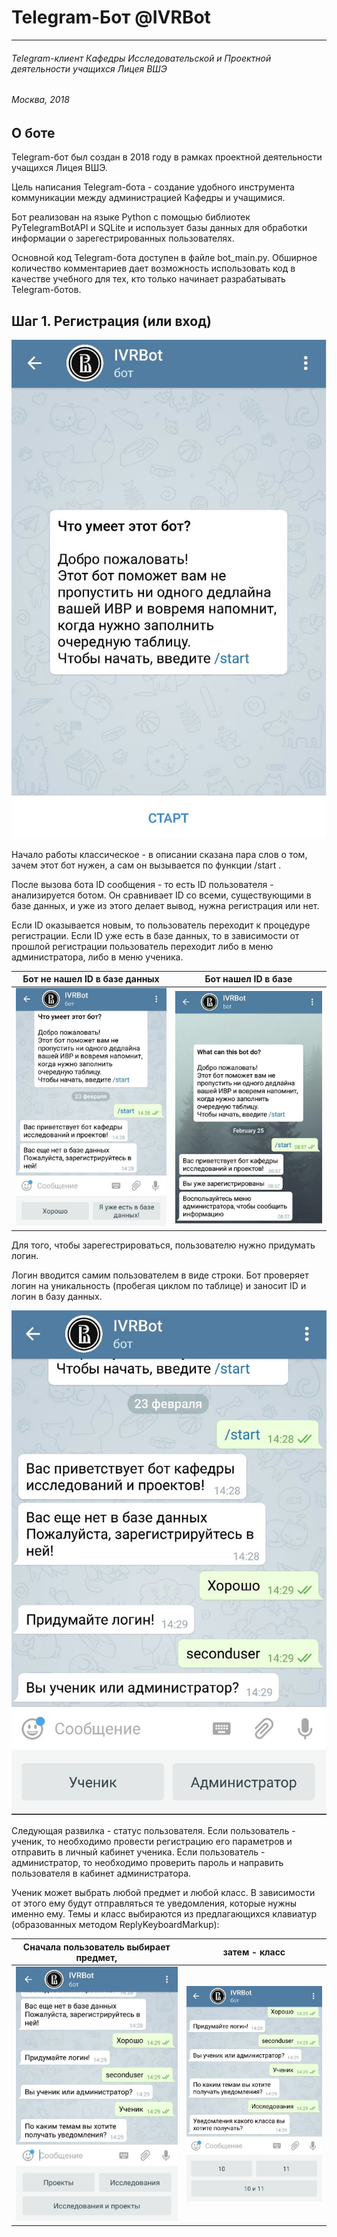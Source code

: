 # Telegram-Бот @IVRBot #
- - -
###### Telegram-клиент Кафедры Исследовательской и Проектной деятельности учащихся Лицея ВШЭ ######
###### Москва, 2018

## О боте 
Telegram-бот был создан в 2018 году в рамках проектной деятельности учащихся Лицея ВШЭ. 

Цель написания Telegram-бота - создание удобного инструмента коммуникации между администрацией Кафедры и учащимися.

Бот реализован на языке Python с помощью библиотек PyTelegramBotAPI и SQLite и использует базы данных для обработки информации о зарегестрированных пользователях.

Основной код Telegram-бота доступен в файле bot_main.py. Обширное количество комментариев дает возможность использовать код в качестве учебного для тех, кто только начинает разрабатывать Telegram-ботов.

## Шаг 1. Регистрация (или вход)
![Начало работы](Screenshots/Начало.png)

Начало работы классическое - в описании сказана пара слов о том, зачем этот бот нужен, а сам он вызывается по функции /start . 

После вызова бота ID сообщения - то есть ID пользователя - анализируется ботом. Он сравнивает ID со всеми, существующими в базе данных, и уже из этого делает вывод, нужна регистрация или нет. 

Если ID оказывается новым, то пользователь переходит к процедуре регистрации. Если ID уже есть в базе данных, то в зависимости от прошлой регистрации пользователь переходит либо в меню администратора, либо в меню ученика.


Бот не нашел ID в базе данных         | Бот нашел ID в базе
--------------------------------------|----------------------
 ![Нет ID](Screenshots/Нетвбазе.png) | ![ID есть](Screenshots/Естьвбазе.png)

Для того, чтобы зарегестрироваться, пользователю нужно придумать логин. 

Логин вводится самим пользователем в виде строки. Бот проверяет логин на уникальность (пробегая циклом по таблице) и заносит ID и логин в базу данных.

![Нет ID](Screenshots/Админилиученик.png)

Следующая развилка - статус пользователя. Если пользователь - ученик, то необходимо провести регистрацию его параметров и отправить в личный кабинет ученика. Если пользователь - администратор, то необходимо проверить пароль и направить пользователя в кабинет администратора.

Ученик может выбрать любой предмет и любой класс. В зависимости от этого ему будут отправляться те уведомления, которые нужны именно ему. Темы и класс выбираются из предлагающихся клавиатур (образованных методом ReplyKeyboardMarkup):

Сначала пользователь выбирает предмет,        | затем - класс
--------------------------------------|----------------------
 ![Нет ID](Screenshots/Темапользователя.png) | ![ID есть](Screenshots/Класспользователя.png)

